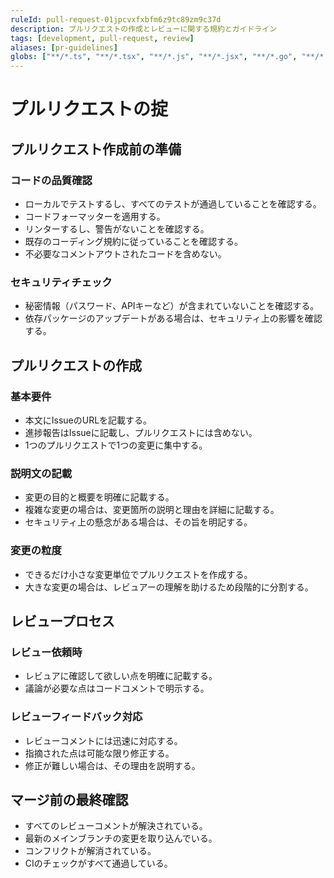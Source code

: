 ```yaml
---
ruleId: pull-request-01jpcvxfxbfm6z9tc89zm9c37d
description: プルリクエストの作成とレビューに関する規約とガイドライン
tags: [development, pull-request, review]
aliases: [pr-guidelines]
globs: ["**/*.ts", "**/*.tsx", "**/*.js", "**/*.jsx", "**/*.go", "**/*.rs", "**/*.scala"]
---
```



# プルリクエストの掟

## プルリクエスト作成前の準備

### コードの品質確認

- ローカルでテストするし、すべてのテストが通過していることを確認する。
- コードフォーマッターを適用する。
- リンターするし、警告がないことを確認する。
- 既存のコーディング規約に従っていることを確認する。
- 不必要なコメントアウトされたコードを含めない。

### セキュリティチェック

- 秘密情報（パスワード、APIキーなど）が含まれていないことを確認する。
- 依存パッケージのアップデートがある場合は、セキュリティ上の影響を確認する。

## プルリクエストの作成

### 基本要件

- 本文にIssueのURLを記載する。
- 進捗報告はIssueに記載し、プルリクエストには含めない。
- 1つのプルリクエストで1つの変更に集中する。

### 説明文の記載

- 変更の目的と概要を明確に記載する。
- 複雑な変更の場合は、変更箇所の説明と理由を詳細に記載する。
- セキュリティ上の懸念がある場合は、その旨を明記する。

### 変更の粒度

- できるだけ小さな変更単位でプルリクエストを作成する。
- 大きな変更の場合は、レビュアーの理解を助けるため段階的に分割する。

## レビュープロセス

### レビュー依頼時

- レビュアに確認して欲しい点を明確に記載する。
- 議論が必要な点はコードコメントで明示する。

### レビューフィードバック対応

- レビューコメントには迅速に対応する。
- 指摘された点は可能な限り修正する。
- 修正が難しい場合は、その理由を説明する。

## マージ前の最終確認

- すべてのレビューコメントが解決されている。
- 最新のメインブランチの変更を取り込んでいる。
- コンフリクトが解消されている。
- CIのチェックがすべて通過している。
